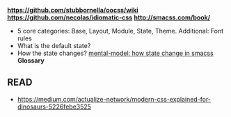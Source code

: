 **https://github.com/stubbornella/oocss/wiki**
**https://github.com/necolas/idiomatic-css**
**http://smacss.com/book/**
- 5 core categories: Base, Layout, Module, State, Theme. Additional: Font rules
- What is the default state?
- How the state changes?
[mental-model: how state change in smacss](css-architecture/smacss-state-change.md)
**Glossary**

## READ
- https://medium.com/actualize-network/modern-css-explained-for-dinosaurs-5226febe3525

